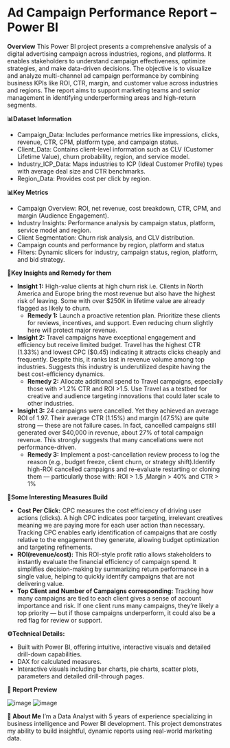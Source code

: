 # Ad Campaign Performance Report – Power BI
**Overview**
This Power BI project presents a comprehensive analysis of a digital advertising campaign across industries, regions, and platforms. It enables stakeholders to understand campaign effectiveness, optimize strategies, and make data-driven decisions. The objective is to visualize and analyze multi-channel ad campaign performance by combining business KPIs like ROI, CTR, margin, and customer value across industries and regions. The report aims to support marketing teams and senior management in identifying underperforming areas and high-return segments.

**📊Dataset Information**
- Campaign_Data: Includes performance metrics like impressions, clicks, revenue, CTR, CPM, platform type, and campaign status.
- Client_Data: Contains client-level information such as CLV (Customer Lifetime Value), churn probability, region, and service model.
- Industry_ICP_Data: Maps industries to ICP (Ideal Customer Profile) types with average deal size and CTR benchmarks.
- Region_Data: Provides cost per click by region.

**📊Key Metrics** 
- Campaign Overview: ROI, net revenue, cost breakdown, CTR, CPM, and margin (Audience Engagement).
- Industry Insights: Performance analysis by campaign status, platform, service model and region.
- Client Segmentation: Churn risk analysis, and CLV distribution.
- Campaign counts and performance by region, platform and status
- Filters: Dynamic slicers for industry, campaign status, region, platform, and bid strategy.

**🌟Key Insights and Remedy for them**
- **Insight 1:** High-value clients at high churn risk i.e. Clients in North America and Europe bring the most revenue but also have the highest risk of leaving. Some with over $250K in lifetime value are already flagged as likely to churn.
  - **Remedy 1:** Launch a proactive retention plan. Prioritize these clients for reviews, incentives, and support. Even reducing churn slightly here will protect major revenue.
- **Insight 2:** Travel campaigns have exceptional engagement and efficiency but receive limited budget. Travel has the highest CTR (1.33%) and lowest CPC ($0.45) indicating it attracts clicks cheaply and frequently. Despite this, it ranks last in revenue volume among top industries. Suggests this industry is underutilized despite having the best cost-efficiency dynamics.
  - **Remedy 2:** Allocate additional spend to Travel campaigns, especially those with >1.2% CTR and ROI >1.5. Use Travel as a testbed for creative and audience targeting innovations that could later scale to other industries.
- **Insight 3:** 24 campaigns were cancelled. Yet they achieved an average ROI of 1.97. Their average CTR (1.15%) and margin (47.5%) are quite strong — these are not failure cases. In fact, cancelled campaigns still generated over $40,000 in revenue, about 27% of total campaign revenue. This strongly suggests that many cancellations were not performance-driven.
  - **Remedy 3:** Implement a post-cancellation review process to log the reason (e.g., budget freeze, client churn, or strategy shift).Identify high-ROI cancelled campaigns and re-evaluate restarting or cloning them — particularly those with: ROI > 1.5 ,Margin > 40% and CTR > 1%
 
**📌Some Interesting Measures Build**
- **Cost Per Click:** CPC measures the cost efficiency of driving user actions (clicks). A high CPC indicates poor targeting, irrelevant creatives meaning we are paying more for each user action than necessary. Tracking CPC enables early identification of campaigns that are costly relative to the engagement they generate, allowing budget optimization and targeting refinements.
- **ROI(revenue/cost):** This ROI-style profit ratio allows stakeholders to instantly evaluate the financial efficiency of campaign spend. It simplifies decision-making by summarizing return performance in a single value, helping to quickly identify campaigns that are not delivering value.
- **Top Client and Number of Campaigns corresponding:** Tracking how many campaigns are tied to each client gives a sense of account importance and risk. If one client runs many campaigns, they’re likely a top priority — but if those campaigns underperform, it could also be a red flag for review or support.

**⚙️Technical Details:**
- Built with Power BI, offering intuitive, interactive visuals and detailed drill-down capabilities.
- DAX for calculated measures.
- Interactive visuals including bar charts, pie charts, scatter plots, parameters and detailed drill-through pages.

**📸 Report Preview**

![image](https://github.com/user-attachments/assets/fd48a890-64ca-4598-9a40-19691fdfeba0)
![image](https://github.com/user-attachments/assets/6516147a-d611-4ac1-b399-e06fecda0b5d)

**💼 About Me**
I’m a Data Analyst with 5 years of experience specializing in business intelligence and Power BI development. This project demonstrates my ability to build insightful, dynamic reports using real-world marketing data.



